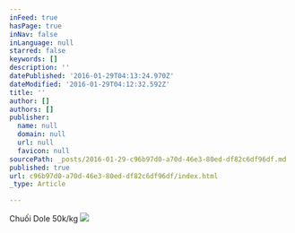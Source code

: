```yaml
---
inFeed: true
hasPage: true
inNav: false
inLanguage: null
starred: false
keywords: []
description: ''
datePublished: '2016-01-29T04:13:24.970Z'
dateModified: '2016-01-29T04:12:32.592Z'
title: ''
author: []
authors: []
publisher:
  name: null
  domain: null
  url: null
  favicon: null
sourcePath: _posts/2016-01-29-c96b97d0-a70d-46e3-80ed-df82c6df96df.md
published: true
url: c96b97d0-a70d-46e3-80ed-df82c6df96df/index.html
_type: Article

---
```

Chuối Dole 50k/kg
![](https://the-grid-user-content.s3-us-west-2.amazonaws.com/ae60526a-681b-4b3a-bc02-0b57226d8bef.jpg)